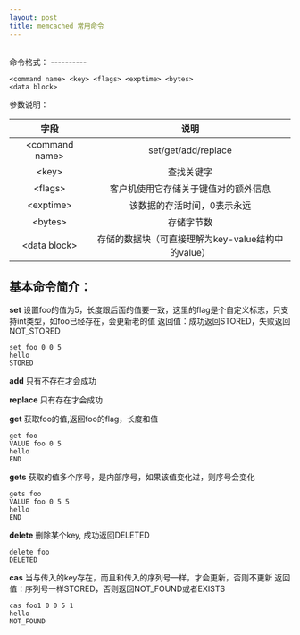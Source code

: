 ```yaml
---
layout: post
title: memcached 常用命令
---
```


<br>
命令格式：
----------

`<command name> <key> <flags> <exptime> <bytes>`<br>
`<data block>`

参数说明：

| 字段 | 说明 |
|:------:|:------:|
| \<command name>	 | set/get/add/replace|
| \<key>	|查找关键字|
| \<flags> |客户机使用它存储关于键值对的额外信息|
| \<exptime> | 该数据的存活时间，0表示永远|
| \<bytes> | 存储字节数|
| \<data block> | 存储的数据块（可直接理解为key-value结构中的value）|


基本命令简介：
--------
**set** 设置foo的值为5，长度跟后面的值要一致，这里的flag是个自定义标志，只支持int类型，如foo已经存在，会更新老的值
返回值：成功返回STORED，失败返回 NOT_STORED

```
set foo 0 0 5
hello
STORED
```

**add** 只有不存在才会成功

**replace** 只有存在才会成功

**get** 获取foo的值,返回foo的flag，长度和值

```
get foo
VALUE foo 0 5
hello
END
```

**gets** 获取的值多个序号，是内部序号，如果该值变化过，则序号会变化


```
gets foo
VALUE foo 0 5 5
hello
END
```
**delete** 删除某个key, 成功返回DELETED

```
delete foo
DELETED
```
**cas** 当与传入的key存在，而且和传入的序列号一样，才会更新，否则不更新
返回值：序列号一样STORED，否则返回NOT_FOUND或者EXISTS

```
cas foo1 0 0 5 1
hello
NOT_FOUND
```

